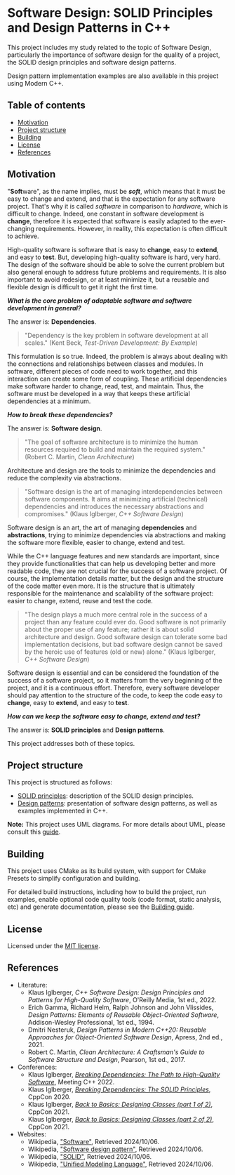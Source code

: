 # Software Design: SOLID Principles and Design Patterns in C++

This project includes my study related to the topic of Software Design, particularly the importance of software design for the quality of a project, the SOLID design principles and software design patterns.

Design pattern implementation examples are also available in this project using Modern C++.

## Table of contents

- [Motivation](#motivation)
- [Project structure](#project-structure)
- [Building](#building)
- [License](#license)
- [References](#references)

## Motivation

"**Soft**ware", as the name implies, must be ***soft***, which means that it must be easy to change and extend, and that is the expectation for any software project. That's why it is called *software* in comparison to *hardware*, which is difficult to change. Indeed, one constant in software development is **change**, therefore it is expected that software is easily adapted to the ever-changing requirements. However, in reality, this expectation is often difficult to achieve.

High-quality software is software that is easy to **change**, easy to **extend**, and easy to **test**. But, developing high-quality software is hard, very hard. The design of the software should be able to solve the current problem but also general enough to address future problems and requirements. It is also important to avoid redesign, or at least minimize it, but a reusable and flexible design is difficult to get it right the first time.

***What is the core problem of adaptable software and software development in general?***

The answer is: **Dependencies**.

> "Dependency is the key problem in software development at all scales." (Kent Beck, *Test-Driven Development: By Example*)

This formulation is so true. Indeed, the problem is always about dealing with the connections and relationships between classes and modules. In software, different pieces of code need to work together, and this interaction can create some form of coupling. These artificial dependencies make software harder to change, read, test, and maintain. Thus, the software must be developed in a way that keeps these artificial dependencies at a minimum.

***How to break these dependencies?***

The answer is: **Software design**.

> "The goal of software architecture is to minimize the human resources required to build and maintain the required system." (Robert C. Martin, *Clean Architecture*)

Architecture and design are the tools to minimize the dependencies and reduce the complexity via abstractions.

> "Software design is the art of managing interdependencies between software components. It aims at minimizing artificial (technical) dependencies and introduces the necessary abstractions and compromises." (Klaus Iglberger, *C++ Software Design*)

Software design is an art, the art of managing **dependencies** and **abstractions**, trying to minimize dependencies via abstractions and making the software more flexible, easier to change, extend and test.

While the C++ language features and new standards are important, since they provide functionalities that can help us developing better and more readable code, they are not crucial for the success of a software project. Of course, the implementation details matter, but the design and the structure of the code matter even more. It is the structure that is ultimately responsible for the maintenance and scalability of the software project: easier to change, extend, reuse and test the code.

> "The design plays a much more central role in the success of a project than any feature could ever do. Good software is not primarily about the proper use of any feature; rather it is about solid architecture and design. Good software design can tolerate some bad implementation decisions, but bad software design cannot be saved by the heroic use of features (old or new) alone." (Klaus Iglberger, *C++ Software Design*)

Software design is essential and can be considered the foundation of the success of a software project, so it matters from the very beginning of the project, and it is a continuous effort. Therefore, every software developer should pay attention to the structure of the code, to keep the code easy to **change**, easy to **extend**, and easy to **test**.

***How can we keep the software easy to change, extend and test?***

The answer is: **SOLID principles** and **Design patterns**.

This project addresses both of these topics.

## Project structure

This project is structured as follows:

- [SOLID principles](./solid/solid-principles.md): description of the SOLID design principles.
- [Design patterns](./design-patterns/design-patterns.md): presentation of software design patterns, as well as examples implemented in C++.

**Note:** This project uses UML diagrams. For more details about UML, please consult this [guide](https://github.com/hugorbarbosa/tutorials/blob/main/uml-basics/uml-basics.md).

## Building

This project uses CMake as its build system, with support for CMake Presets to simplify configuration and building.

For detailed build instructions, including how to build the project, run examples, enable optional code quality tools (code format, static analysis, etc) and generate documentation, please see the [Building guide](BUILDING.md).

## License

Licensed under the [MIT license](./LICENSE).

## References

- Literature:
    - Klaus Iglberger, *C++ Software Design: Design Principles and Patterns for High-Quality Software*, O'Reilly Media, 1st ed., 2022.
    - Erich Gamma, Richard Helm, Ralph Johnson and John Vlissides, *Design Patterns: Elements of Reusable Object-Oriented Software*, Addison-Wesley Professional, 1st ed., 1994.
    - Dmitri Nesteruk, *Design Patterns in Modern C++20: Reusable Approaches for Object-Oriented Software Design*, Apress, 2nd ed., 2021.
    - Robert C. Martin, *Clean Architecture: A Craftsman's Guide to Software Structure and Design*, Pearson, 1st ed., 2017.
- Conferences:
    - Klaus Iglberger, *[Breaking Dependencies: The Path to High-Quality Software](https://www.youtube.com/watch?v=B4s381OrjWo)*, Meeting C++ 2022.
    - Klaus Iglberger, *[Breaking Dependencies: The SOLID Principles](https://www.youtube.com/watch?v=Ntraj80qN2k)*, CppCon 2020.
    - Klaus Iglberger, *[Back to Basics: Designing Classes (part 1 of 2)](https://www.youtube.com/watch?v=motLOioLJfg)*, CppCon 2021.
    - Klaus Iglberger, *[Back to Basics: Designing Classes (part 2 of 2)](https://www.youtube.com/watch?v=O65lEiYkkbc)*, CppCon 2021.
- Websites:
    - Wikipedia, ["Software"](https://en.wikipedia.org/wiki/Software), Retrieved 2024/10/06.
    - Wikipedia, ["Software design pattern"](https://en.wikipedia.org/wiki/Software_design_pattern), Retrieved 2024/10/06.
    - Wikipedia, ["SOLID"](https://en.wikipedia.org/wiki/SOLID), Retrieved 2024/10/06.
    - Wikipedia, ["Unified Modeling Language"](https://en.wikipedia.org/wiki/Unified_Modeling_Language), Retrieved 2024/10/06.
